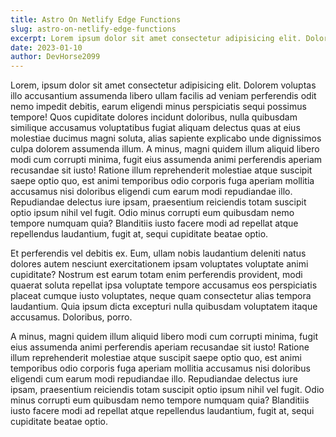 ```yaml
---
title: Astro On Netlify Edge Functions
slug: astro-on-netlify-edge-functions
excerpt: Lorem ipsum dolor sit amet consectetur adipisicing elit. Dolorum, voluptates debitis? Eligendi, ducimus. Aperiam delectus id dolorum sed ullam possimus voluptate atque maxime repellat facilis,fugiat?
date: 2023-01-10
author: DevHorse2099
---
```


Lorem, ipsum dolor sit amet consectetur adipisicing elit. Dolorem voluptas illo accusantium assumenda libero ullam facilis ad veniam perferendis odit nemo impedit debitis, earum eligendi minus perspiciatis sequi possimus tempore! Quos cupiditate dolores incidunt doloribus, nulla quibusdam similique accusamus voluptatibus fugiat aliquam delectus quas at eius molestiae ducimus magni soluta, alias sapiente explicabo unde dignissimos culpa dolorem assumenda illum. A minus, magni quidem illum aliquid libero modi cum corrupti minima, fugit eius assumenda animi perferendis aperiam recusandae sit iusto! Ratione illum reprehenderit molestiae atque suscipit saepe optio quo, est animi temporibus odio corporis fuga aperiam mollitia accusamus nisi doloribus eligendi cum earum modi repudiandae illo. Repudiandae delectus iure ipsam, praesentium reiciendis totam suscipit optio ipsum nihil vel fugit. Odio minus corrupti eum quibusdam nemo tempore numquam quia? Blanditiis iusto facere modi ad repellat atque repellendus laudantium, fugit at, sequi cupiditate beatae optio.

Et perferendis vel debitis ex. Eum, ullam nobis laudantium deleniti natus dolores autem nesciunt exercitationem ipsam voluptates voluptate animi cupiditate? Nostrum est earum totam enim perferendis provident, modi quaerat soluta repellat ipsa voluptate tempore accusamus eos perspiciatis placeat cumque iusto voluptates, neque quam consectetur alias tempora laudantium. Quia ipsum dicta excepturi nulla quibusdam voluptatem itaque accusamus. Doloribus, porro.

A minus, magni quidem illum aliquid libero modi cum corrupti minima, fugit eius assumenda animi perferendis aperiam recusandae sit iusto! Ratione illum reprehenderit molestiae atque suscipit saepe optio quo, est animi temporibus odio corporis fuga aperiam mollitia accusamus nisi doloribus eligendi cum earum modi repudiandae illo. Repudiandae delectus iure ipsam, praesentium reiciendis totam suscipit optio ipsum nihil vel fugit. Odio minus corrupti eum quibusdam nemo tempore numquam quia? Blanditiis iusto facere modi ad repellat atque repellendus laudantium, fugit at, sequi cupiditate beatae optio.
